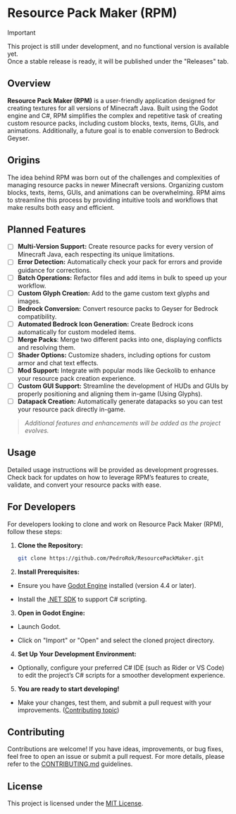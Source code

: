 ﻿# Resource Pack Maker (RPM)

> [!IMPORTANT]
> This project is still under development, and no functional version is available yet. <br>
> Once a stable release is ready, it will be published under the "Releases" tab.

## Overview

**Resource Pack Maker (RPM)** is a user-friendly application designed for creating textures for all versions of Minecraft Java. Built using the Godot engine and C#, RPM simplifies the complex and repetitive task of creating custom resource packs, including custom blocks, texts, items, GUIs, and animations. Additionally, a future goal is to enable conversion to Bedrock Geyser.

## Origins

The idea behind RPM was born out of the challenges and complexities of managing resource packs in newer Minecraft versions. Organizing custom blocks, texts, items, GUIs, and animations can be overwhelming. RPM aims to streamline this process by providing intuitive tools and workflows that make results both easy and efficient.

## Planned Features

- [ ] **Multi-Version Support:** Create resource packs for every version of Minecraft Java, each respecting its unique limitations.
- [ ] **Error Detection:** Automatically check your pack for errors and provide guidance for corrections.
- [ ] **Batch Operations:** Refactor files and add items in bulk to speed up your workflow.
- [ ] **Custom Glyph Creation:** Add to the game custom text glyphs and images.
- [ ] **Bedrock Conversion:** Convert resource packs to Geyser for Bedrock compatibility.
- [ ] **Automated Bedrock Icon Generation:** Create Bedrock icons automatically for custom modeled items.
- [ ] **Merge Packs**: Merge two different packs into one, displaying conflicts and resolving them.
- [ ] **Shader Options:** Customize shaders, including options for custom armor and chat text effects.
- [ ] **Mod Support:** Integrate with popular mods like Geckolib to enhance your resource pack creation experience.
- [ ] **Custom GUI Support:** Streamline the development of HUDs and GUIs by properly positioning and aligning them in-game (Using Glyphs).
- [ ] **Datapack Creation:** Automatically generate datapacks so you can test your resource pack directly in-game.

> *Additional features and enhancements will be added as the project evolves.*

## Usage

Detailed usage instructions will be provided as development progresses. Check back for updates on how to leverage RPM’s features to create, validate, and convert your resource packs with ease.

## For Developers

For developers looking to clone and work on Resource Pack Maker (RPM), follow these steps:

1. **Clone the Repository:**
   ```bash
   git clone https://github.com/PedroRok/ResourcePackMaker.git
   ```

2. **Install Prerequisites:**

- Ensure you have [Godot Engine](https://godotengine.org/download/) installed (version 4.4 or later).

- Install the [.NET SDK](https://dotnet.microsoft.com/en-us/download) to support C# scripting.

3. **Open in Godot Engine:**

- Launch Godot.

- Click on "Import" or "Open" and select the cloned project directory.

4. **Set Up Your Development Environment:**

- Optionally, configure your preferred C# IDE (such as Rider or VS Code) to edit the project’s C# scripts for a smoother development experience.

5. **You are ready to start developing!**

- Make your changes, test them, and submit a pull request with your improvements. ([Contributing topic](https://github.com/PedroRok/ResourcePackMaker#contributing))

## Contributing

Contributions are welcome! If you have ideas, improvements, or bug fixes, feel free to open an issue or submit a pull request. For more details, please refer to the [CONTRIBUTING.md](CONTRIBUTING.md) guidelines.

## License

This project is licensed under the [MIT License](LICENSE).
